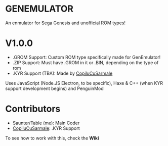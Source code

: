 # GENEMULATOR

An enmulator for Sega Genesis and unofficial ROM types!

# V1.0.0

- .GROM Support: Custom ROM type specifically made for GenEmulator!
- .ZIP Support: Must have .GROM in it or .BIN, depending on the type of rom
- .KYR Support (TBA): Made by [CopiluCuSarmale](https://github.com/ChaosHunterOK/)

Uses JavaScript (Node.JS Electron, to be specific), Haxe & C++ (when KYR support development begins) and PenguinMod

# Contributors

- Saunter/Table (me): Main Coder
- [CopiluCuSarmale](https://github.com/ChaosHunterOK/): .KYR Support



To see how to work with this, check the  __Wiki__
